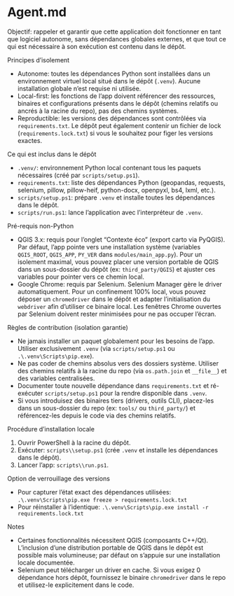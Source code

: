 # Agent.md

Objectif: rappeler et garantir que cette application doit fonctionner en tant que logiciel autonome, sans dépendances globales externes, et que tout ce qui est nécessaire à son exécution est contenu dans le dépôt.

Principes d’isolement
- Autonome: toutes les dépendances Python sont installées dans un environnement virtuel local situé dans le dépôt (`.venv`). Aucune installation globale n’est requise ni utilisée.
- Local-first: les fonctions de l’app doivent référencer des ressources, binaires et configurations présents dans le dépôt (chemins relatifs ou ancrés à la racine du repo), pas des chemins systèmes.
- Reproductible: les versions des dépendances sont contrôlées via `requirements.txt`. Le dépôt peut également contenir un fichier de lock (`requirements.lock.txt`) si vous le souhaitez pour figer les versions exactes.

Ce qui est inclus dans le dépôt
- `.venv/`: environnement Python local contenant tous les paquets nécessaires (créé par `scripts/setup.ps1`).
- `requirements.txt`: liste des dépendances Python (geopandas, requests, selenium, pillow, pillow-heif, python-docx, openpyxl, bs4, lxml, etc.).
- `scripts/setup.ps1`: prépare `.venv` et installe toutes les dépendances dans le dépôt.
- `scripts/run.ps1`: lance l’application avec l’interpréteur de `.venv`.

Pré-requis non-Python
- QGIS 3.x: requis pour l’onglet “Contexte éco” (export carto via PyQGIS). Par défaut, l’app pointe vers une installation système (variables `QGIS_ROOT`, `QGIS_APP`, `PY_VER` dans `modules/main_app.py`). Pour un isolement maximal, vous pouvez placer une version portable de QGIS dans un sous-dossier du dépôt (ex: `third_party/QGIS`) et ajuster ces variables pour pointer vers ce chemin local.
- Google Chrome: requis par Selenium. Selenium Manager gère le driver automatiquement. Pour un confinement 100% local, vous pouvez déposer un `chromedriver` dans le dépôt et adapter l’initialisation du `webdriver` afin d’utiliser ce binaire local. Les fenêtres Chrome ouvertes par Selenium doivent rester minimisées pour ne pas occuper l’écran.

Règles de contribution (isolation garantie)
- Ne jamais installer un paquet globalement pour les besoins de l’app. Utiliser exclusivement `.venv` (via `scripts/setup.ps1` ou `.\.venv\Scripts\pip.exe`).
- Ne pas coder de chemins absolus vers des dossiers système. Utiliser des chemins relatifs à la racine du repo (via `os.path.join` et `__file__`) et des variables centralisées.
- Documenter toute nouvelle dépendance dans `requirements.txt` et ré-exécuter `scripts/setup.ps1` pour la rendre disponible dans `.venv`.
- Si vous introduisez des binaires tiers (drivers, outils CLI), placez-les dans un sous-dossier du repo (ex: `tools/` ou `third_party/`) et référencez-les depuis le code via des chemins relatifs.

Procédure d’installation locale
1) Ouvrir PowerShell à la racine du dépôt.
2) Exécuter: `scripts\\setup.ps1` (crée `.venv` et installe les dépendances dans le dépôt).
3) Lancer l’app: `scripts\\run.ps1`.

Option de verrouillage des versions
- Pour capturer l’état exact des dépendances utilisées: `.\.venv\Scripts\pip.exe freeze > requirements.lock.txt`
- Pour réinstaller à l’identique: `.\.venv\Scripts\pip.exe install -r requirements.lock.txt`

Notes
- Certaines fonctionnalités nécessitent QGIS (composants C++/Qt). L’inclusion d’une distribution portable de QGIS dans le dépôt est possible mais volumineuse; par défaut on s’appuie sur une installation locale documentée.
- Selenium peut télécharger un driver en cache. Si vous exigez 0 dépendance hors dépôt, fournissez le binaire `chromedriver` dans le repo et utilisez-le explicitement dans le code.

